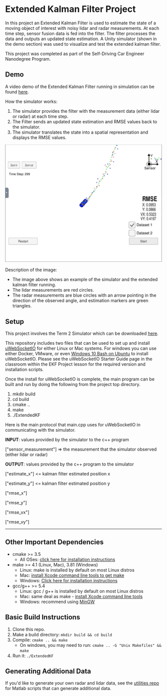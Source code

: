 # Extended Kalman Filter Project

In this project an Extended Kalman Filter is used to estimate the state of a moving object of interest with noisy lidar and radar measurements. At each time step, sensor fusion data is fed into the filter. The filter processes the data and outputs an updated state estimation. A Unity simulator (shown in the demo section) was used to visualize and test the extended kalman filter.

This project was completed as part of the Self-Driving Car Engineer Nanodegree Program.

## Demo
A video demo of the Extended Kalman Filter running in simulation can be found [here](./kalman_demo.mov).

How the simulator works:
1. The simulator provides the filter with the measurement data (either lidar or radar) at each time step.  
2. The Filter sends an updated state estimation and RMSE values back to the simulator.
3. The simulator translates the state into a spatial representation and displays the RMSE values.  

![Filter Running in Simulator](sim_img.png)

Description of the image:
* The image above shows an example of the simulator and the extended kalman filter running.
* The lidar measurements are red circles.
* The radar measurements are blue circles with an arrow pointing in the direction of the observed angle, and estimation markers are green triangles. 

## Setup

This project involves the Term 2 Simulator which can be downloaded [here](https://github.com/udacity/self-driving-car-sim/releases).

This repository includes two files that can be used to set up and install [uWebSocketIO](https://github.com/uWebSockets/uWebSockets) for either Linux or Mac systems. For windows you can use either Docker, VMware, or even [Windows 10 Bash on Ubuntu](https://www.howtogeek.com/249966/how-to-install-and-use-the-linux-bash-shell-on-windows-10/) to install uWebSocketIO. Please see the uWebSocketIO Starter Guide page in the classroom within the EKF Project lesson for the required version and installation scripts.

Once the install for uWebSocketIO is complete, the main program can be built and run by doing the following from the project top directory.

1. mkdir build
2. cd build
3. cmake ..
4. make
5. ./ExtendedKF


Here is the main protocol that main.cpp uses for uWebSocketIO in communicating with the simulator.


**INPUT**: values provided by the simulator to the c++ program

["sensor_measurement"] => the measurement that the simulator observed (either lidar or radar)


**OUTPUT**: values provided by the c++ program to the simulator

["estimate_x"] <= kalman filter estimated position x

["estimate_y"] <= kalman filter estimated position y

["rmse_x"]

["rmse_y"]

["rmse_vx"]

["rmse_vy"]

---

## Other Important Dependencies

* cmake >= 3.5
  * All OSes: [click here for installation instructions](https://cmake.org/install/)
* make >= 4.1 (Linux, Mac), 3.81 (Windows)
  * Linux: make is installed by default on most Linux distros
  * Mac: [install Xcode command line tools to get make](https://developer.apple.com/xcode/features/)
  * Windows: [Click here for installation instructions](http://gnuwin32.sourceforge.net/packages/make.htm)
* gcc/g++ >= 5.4
  * Linux: gcc / g++ is installed by default on most Linux distros
  * Mac: same deal as make - [install Xcode command line tools](https://developer.apple.com/xcode/features/)
  * Windows: recommend using [MinGW](http://www.mingw.org/)

## Basic Build Instructions

1. Clone this repo.
2. Make a build directory: `mkdir build && cd build`
3. Compile: `cmake .. && make`
   * On windows, you may need to run: `cmake .. -G "Unix Makefiles" && make`
4. Run it: `./ExtendedKF `


## Generating Additional Data

If you'd like to generate your own radar and lidar data, see the
[utilities repo](https://github.com/udacity/CarND-Mercedes-SF-Utilities) for Matlab scripts that can generate additional data.

